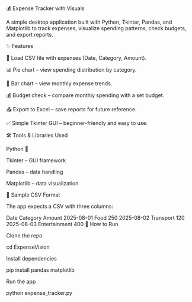 💰 Expense Tracker with Visuals

A simple desktop application built with Python, Tkinter, Pandas, and Matplotlib to track expenses, visualize spending patterns, check budgets, and export reports.

✨ Features

📂 Load CSV file with expenses (Date, Category, Amount).

📊 Pie chart – view spending distribution by category.

📅 Bar chart – view monthly expense trends.

💰 Budget check – compare monthly spending with a set budget.

📤 Export to Excel – save reports for future reference.

✅ Simple Tkinter GUI – beginner-friendly and easy to use.

🛠️ Tools & Libraries Used

Python
 🐍

Tkinter
 – GUI framework

Pandas
 – data handling

Matplotlib
 – data visualization

📂 Sample CSV Format

The app expects a CSV with three columns:

Date	Category	Amount
2025-08-01	Food	250
2025-08-02	Transport	120
2025-08-03	Entertainment	400
🚀 How to Run

Clone the repo


cd ExpenseVision


Install dependencies

pip install pandas matplotlib


Run the app

python expense_tracker.py
